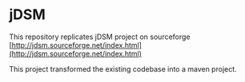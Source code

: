 # jDSM #

This repository replicates jDSM project on sourceforge
[http://jdsm.sourceforge.net/index.html](http://jdsm.sourceforge.net/index.html)

This project transformed the existing codebase into a maven project.